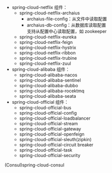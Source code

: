- spring-cloud-netflix 组件：
    - spring-cloud-netflix-archaius
        - archaius-file-config：从文件中读取配置
        - archaius-db-config：从数据库读取配置<br/>
        支持从配置中心读取配置，如 zookeeper
    - spring-cloud-netflix-eureka
    - spring-cloud-netflix-feign
    - spring-cloud-netflix-hystrix
    - spring-cloud-netflix-ribbon
    - spring-cloud-netflix-trubine
    - spring-cloud-netflix-zuul
- spring-cloud-alibaba 组件：
    - spring-cloud-alibaba-nacos
    - spring-cloud-alibaba-sentinel
    - spring-cloud-alibaba-dubbo
    - spring-cloud-alibaba-rocektmq
    - spring-cloud-alibaba-seata
- spring-cloud-official 组件：
    - spring-cloud-official-bus
    - spring-cloud-official-config
    - spring-cloud-official-loadbalancer
    - spring-cloud-official-stream
    - spring-cloud-official-gateway
    - spring-cloud-official-openfeign
    - spring-cloud-official-sleuth(zipkin)
    - spring-cloud-official-circuit breaker
    - spring-cloud-official-task
    - spring-cloud-official-security

(Consul)spring-cloud-consul



